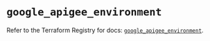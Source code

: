 # `google_apigee_environment`

Refer to the Terraform Registry for docs: [`google_apigee_environment`](https://registry.terraform.io/providers/hashicorp/google/5.37.0/docs/resources/apigee_environment).
